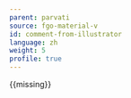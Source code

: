 ```yaml
---
parent: parvati
source: fgo-material-v
id: comment-from-illustrator
language: zh
weight: 5
profile: true
---
```


{{missing}}
